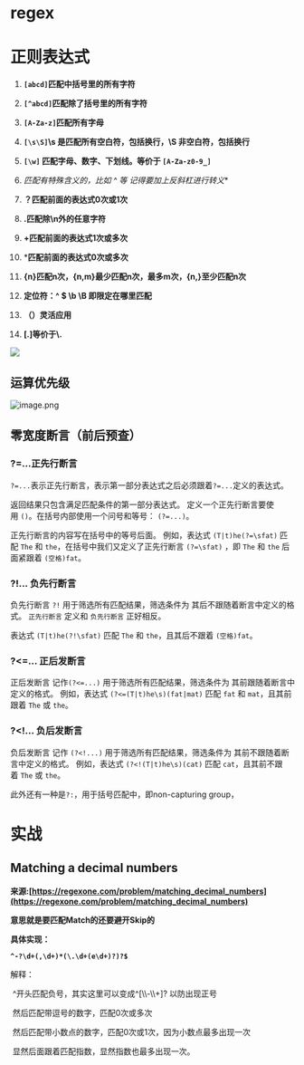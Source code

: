 # regex

# 正则表达式

1. **`[abcd]`匹配中括号里的所有字符**

2. **`[^abcd]`匹配除了括号里的所有字符**

3. **`[A-Za-z]`匹配所有字母**

4. **`[\s\S]`\s 是匹配所有空白符，包括换行，\S 非空白符，包括换行**

5. **`[\w]` 匹配字母、数字、下划线。等价于 `[A-Za-z0-9_]`**

6. **匹配有特殊含义的，比如* ^ 等 记得要加上反斜杠进行转义**

7. **？匹配前面的表达式0次或1次**

8.  **.匹配除\n外的任意字符**

9. **+匹配前面的表达式1次或多次**

10. ***匹配前面的表达式0次或多次**

11. **{n}匹配n次，{n,m}最少匹配n次，最多m次，{n,}至少匹配n次**

12. **定位符：^ $ \b \B 即限定在哪里匹配**

13. **（）灵活应用**

14. **[.]等价于\\.**

![](https://cdn.jsdelivr.net/gh/vllbc/img4blog//image/Pasted%20image%2020220726114527.png)


## 运算优先级
![image.png](https://cdn.jsdelivr.net/gh/vllbc/img4blog//image/20240804191658.png)

## 零宽度断言（前后预查）

### ?=...正先行断言
`?=...`表示正先行断言，表示第一部分表达式之后必须跟着`?=...`定义的表达式。

返回结果只包含满足匹配条件的第一部分表达式。 定义一个正先行断言要使用 `()`。在括号内部使用一个问号和等号： `(?=...)`。

正先行断言的内容写在括号中的等号后面。 例如，表达式 `(T|t)he(?=\sfat)` 匹配 `The` 和 `the`，在括号中我们又定义了正先行断言 `(?=\sfat)` ，即 `The` 和 `the` 后面紧跟着 `(空格)fat`。

### ?!... 负先行断言
负先行断言 `?!` 用于筛选所有匹配结果，筛选条件为 其后不跟随着断言中定义的格式。 `正先行断言` 定义和 `负先行断言` 正好相反。

表达式 `(T|t)he(?!\sfat)` 匹配 `The` 和 `the`，且其后不跟着 `(空格)fat`。
### ?<=... 正后发断言

正后发断言 记作`(?<=...)` 用于筛选所有匹配结果，筛选条件为 其前跟随着断言中定义的格式。 例如，表达式 `(?<=(T|t)he\s)(fat|mat)` 匹配 `fat` 和 `mat`，且其前跟着 `The` 或 `the`。
### ?<!... 负后发断言
负后发断言 记作 `(?<!...)` 用于筛选所有匹配结果，筛选条件为 其前不跟随着断言中定义的格式。 例如，表达式 `(?<!(T|t)he\s)(cat)` 匹配 `cat`，且其前不跟着 `The` 或 `the`。

此外还有一种是`?:`，用于括号匹配中，即non-capturing group，
#  实战 

## Matching a decimal numbers

**来源:[https://regexone.com/problem/matching_decimal_numbers](https://regexone.com/problem/matching_decimal_numbers)**

**意思就是要匹配Match的还要避开Skip的**

**具体实现：**

**`^-?\d+(,\d+)*(\.\d+(e\d+)?)?$`**

解释：

​	^开头匹配负号，其实这里可以变成^[\\\\-\\\\+]? 以防出现正号

​	然后匹配带逗号的数字，匹配0次或多次

​	然后匹配带小数点的数字，匹配0次或1次，因为小数点最多出现一次

​	显然后面跟着匹配指数，显然指数也最多出现一次。
